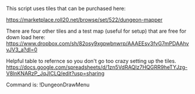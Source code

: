 This script uses tiles that can be purchased here:

https://marketplace.roll20.net/browse/set/522/dungeon-mapper

There are four other tiles and a test map (useful for setup) that are free for down load here:
https://www.dropbox.com/sh/82osy9xgpwbnwrp/AAAEEsv3fvG7mPDAAhvvJV3_a?dl=0

Helpful table to refernce so you don't go too crazy setting up the tiles.
https://docs.google.com/spreadsheets/d/1zn5VdRAQIz7HQGRR9heTYJzg-V8lnKNARzP_JqJICLQ/edit?usp=sharing

Command is: !DungeonDrawMenu



